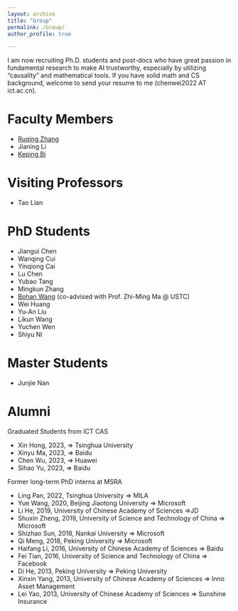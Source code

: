 ```yaml
---
layout: archive
title: "Group"
permalink: /Group/
author_profile: true

---
```

I am now recruiting Ph.D. students and post-docs who have great passion in fundamental research to make AI trustworthy, especially by utilizing “causality” and mathematical tools. If you have solid math and CS background, welcome to send your resume to me (chenwei2022 AT ict.ac.cn).

Faculty Members
======
* [Ruqing Zhang](https://daqingchong.github.io)
* Jianing Li
* [Keping Bi](https://sites.google.com/site/irkepingbi/?pli=1)

Visiting Professors
======
* Tao Lian

PhD Students
======
* Jiangui Chen
* Wanqing Cui
* Yinqiong Cai
* Lu Chen
* Yubao Tang
* Mingkun Zhang
* [Bohan Wang](https://bhwangfy.github.io) (co-advised with Prof. Zhi-Ming Ma @ USTC)
* Wei Huang 
* Yu-An Liu
* Likun Wang
* Yuchen Wen 
* Shiyu Ni

Master Students
======
* Junjie Nan 



Alumni
======
Graduated Students from ICT CAS
* Xin Hong, 2023, => Tsinghua University
* Xinyu Ma, 2023, => Baidu
* Chen Wu, 2023, => Huawei
* Sihao Yu, 2023, => Baidu

Former long-term PhD interns at MSRA
* Ling Pan, 2022, Tsinghua University => MILA
* Yue Wang, 2020, Beijing Jiaotong University => Microsoft
* Li He, 2019, University of Chinese Academy of Sciences =>JD
* Shuxin Zheng, 2019, University of Science and Technology of China => Microsoft
* Shizhao Sun, 2018, Nankai University => Microsoft
* Qi Meng, 2018, Peking University => Microsoft
* Haifang Li, 2016, University of Chinese Academy of Sciences => Baidu
* Fei Tian, 2016, University of Science and Technology of China => Facebook
* Di He, 2013, Peking University => Peking University
* Xinxin Yang, 2013, University of Chinese Academy of Sciences => Inno Asset Management
* Lei Yao, 2013, University of Chinese Academy of Sciences => Sunshine Insurance

